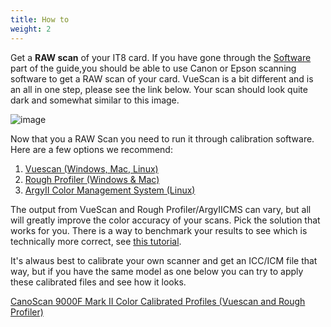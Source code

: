 ```yaml
---
title: How to
weight: 2
---
```


Get a **RAW scan** of your IT8 card. If you have gone through the [Software](/software) part of the guide,you should be able to use Canon or Epson scanning software to get a RAW scan of your card. VueScan is a bit different and is an all in one step, please see the link below. Your scan should look quite dark and somewhat similar to this image.

![image](/img/vuescanraw.jpg?width=40pc)

Now that you a RAW Scan you need to run it through calibration software. Here are a few options we recommend:

1. [Vuescan (Windows, Mac, Linux)][1]
2. [Rough Profiler (Windows & Mac)][2]
3. [ArgyII Color Management System (Linux)][3]

The output from VueScan and Rough Profiler/ArgyIICMS can vary, but all will greatly improve the color accuracy of your scans. Pick the solution that works for you. There is a way to benchmark your results to see which is technically more correct, see [this tutorial][4].

It's alwaus best to calibrate your own scanner and get an ICC/ICM file that way, but if you have the same model as one below you can try to apply these calibrated files and see how it looks.

[CanoScan 9000F Mark II Color Calibrated Profiles (Vuescan and Rough Profiler)][10]

[1]: /calibration/vuescan
[2]: https://www.preservegames.org/2018/08/calibration-for-scanning-with-rough.html
[3]: /calibration/argyii
[4]: /calibration/benchmark
[10]: https://archive.org/details/canon9000fmarkiiiccicm